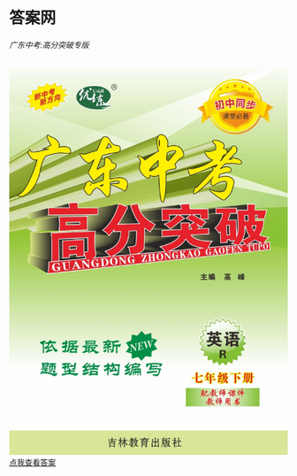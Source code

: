 # 答案网
###### 广东中考:高分突破专版
![](https://raw.githubusercontent.com/redball1017/answer/main/images/gftp7.jpg "广东中考高分突破7年级下册")
[点我查看答案](超链接地址 "超链接title")
